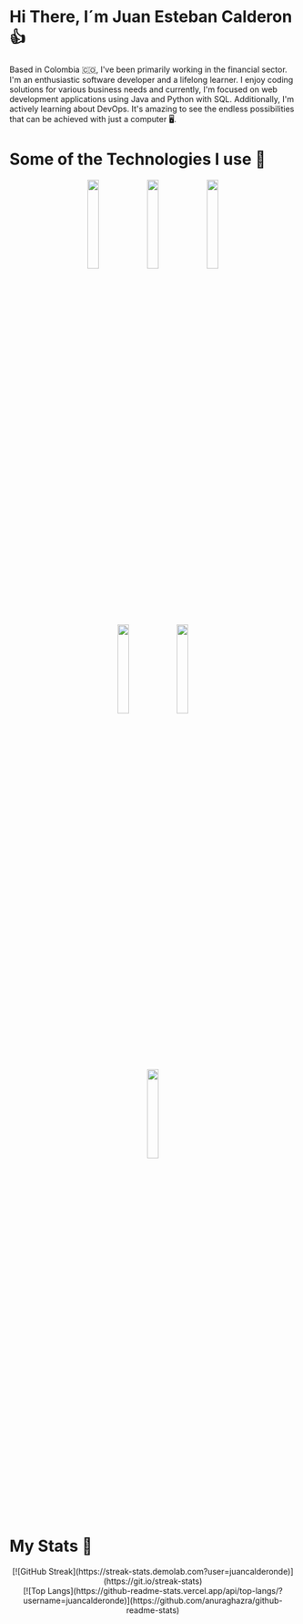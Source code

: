 # Hi There, I´m Juan Esteban Calderon :thumbsup:

Based in Colombia :colombia:, I've been primarily working in the financial sector. I'm an enthusiastic software developer and a lifelong learner. I enjoy coding solutions for various business needs and currently, I'm focused on web development applications using Java and Python with SQL. Additionally, I'm actively learning about DevOps. It's amazing to see the endless possibilities that can be achieved with just a computer :desktop_computer:.

# Some of the Technologies I use :battery:
<div align="center">
<!-- Your languages and tools. Be careful with the alignment. 
  You can use this sites to get logos: https://www.vectorlogo.zone or https://simpleicons.org/
  -->
  <code><img width="20%" src="https://www.vectorlogo.zone/logos/python/python-ar21.svg"></code>
  <code><img width="20%" src="https://www.vectorlogo.zone/logos/java/java-ar21.svg"></code>
  <code><img width="20%" src="https://www.vectorlogo.zone/logos/mysql/mysql-ar21.svg"></code>
  <br>
  <code><img width="20%" src="https://www.vectorlogo.zone/logos/amazon_aws/amazon_aws-ar21.svg"></code>
  <code><img width="20%" src="https://www.vectorlogo.zone/logos/docker/docker-ar21.svg"></code>
  <br>
  <code><img width="20%" src="https://www.vectorlogo.zone/logos/apache/apache-official.svg"></code>
</div>

# My Stats :statue_of_liberty:

<div align=center>
  [![GitHub Streak](https://streak-stats.demolab.com?user=juancalderonde)](https://git.io/streak-stats)
  <br>
  [![Top Langs](https://github-readme-stats.vercel.app/api/top-langs/?username=juancalderonde)](https://github.com/anuraghazra/github-readme-stats)
<div>
